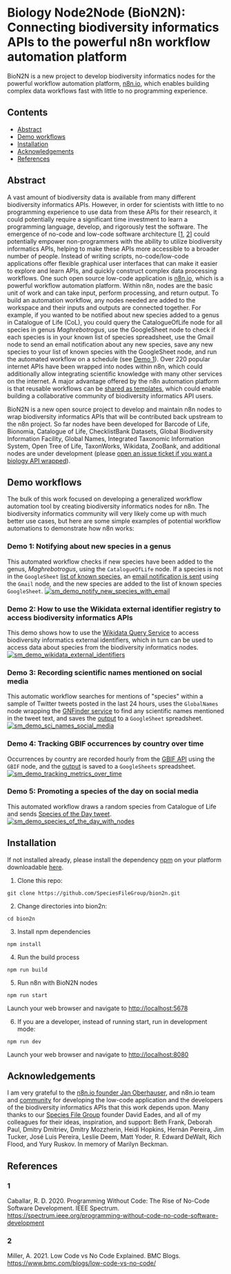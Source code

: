 # Biology Node2Node (BioN2N): Connecting biodiversity informatics APIs to the powerful n8n workflow automation platform

BioN2N is a new project to develop biodiversity informatics nodes for the powerful workflow automation platform, [n8n.io](https://n8n.io), which enables building complex data workflows fast with little to no programming experience.

## Contents
* [Abstract](https://github.com/speciesfilegroup/bion2n#abstract)
* [Demo workflows](https://github.com/speciesfilegroup/bion2n#demo-workflows)
* [Installation](https://github.com/speciesfilegroup/bion2n#installation)
* [Acknowledgements](https://github.com/speciesfilegroup/bion2n#acknowledgements)
* [References](https://github.com/speciesfilegroup/bion2n#references)

## Abstract

A vast amount of biodiversity data is available from many different biodiversity informatics APIs. However, in order for scientists with little to no programming experience to use data from these APIs for their research, it could potentially require a significant time investment to learn a programming language, develop, and rigorously test the software. The emergence of no-code and low-code software architecture [[1](https://github.com/speciesfilegroup/bion2n#1), [2](https://github.com/speciesfilegroup/bion2n#2)] could potentially empower non-programmers with the ability to utilize biodiversity informatics APIs, helping to make these APIs more accessible to a broader number of people. Instead of writing scripts, no-code/low-code applications offer flexible graphical user interfaces that can make it easier to explore and learn APIs, and quickly construct complex data processing workflows. One such open source low-code application is [n8n.io](https://n8n.io), which is a powerful workflow automation platform. Within n8n, nodes are the basic unit of work and can take input, perform processing, and return output. To build an automation workflow, any nodes needed are added to the workspace and their inputs and outputs are connected together. For example, if you wanted to be notified about new species added to a genus in Catalogue of Life (CoL), you could query the CatalogueOfLife node for all species in genus _Maghrebotrogus_, use the GoogleSheet node to check if each species is in your known list of species spreadsheet, use the Gmail node to send an email notification about any new species, save any new species to your list of known species with the GoogleSheet node, and run the automated workflow on a schedule (see [Demo 1](https://github.com/speciesfilegroup/bion2n#demo-1)). Over 220 popular internet APIs have been wrapped into nodes within n8n, which could additionally allow integrating scientific knowledge with many other services on the internet. A major advantage offered by the n8n automation platform is that reusable workflows can be [shared as templates](https://n8n.io/workflows/), which could enable building a collaborative community of biodiversity informatics API users.

BioN2N is a new open source project to develop and maintain n8n nodes to wrap biodiversity informatics APIs that will be contributed back upstream to the n8n project. So far nodes have been developed for Barcode of Life, Bionomia, Catalogue of Life, ChecklistBank Datasets, Global Biodiversity Information Facility, Global Names, Integrated Taxonomic Information System, Open Tree of Life, TaxonWorks, Wikidata, ZooBank, and additional nodes are under development (please [open an issue ticket if you want a biology API wrapped](https://github.com/SpeciesFileGroup/bion2n/issues/new?assignees=&labels=&template=node_request.md&title=)). 

## Demo workflows

The bulk of this work focused on developing a generalized workflow automation tool by creating biodiversity informatics nodes for n8n. The biodiversity informatics community will very likely come up with much better use cases, but here are some simple examples of potential workflow automations to demonstrate how n8n works:

### Demo 1: Notifying about new species in a genus

This automated workflow checks if new species have been added to the genus, _Maghrebotrogus_, using the `CatalogueOfLife` node. If a species is not in the `GoogleSheet` [list of known species](https://docs.google.com/spreadsheets/d/1Z4YX3Wj3Vu9Vz3CTu98Uvo4OxSFlFJb5dJ1NPydCGBM/edit#gid=0), an [email notification is sent](https://user-images.githubusercontent.com/8573609/184546698-6168351d-48ac-4e8c-9a9c-6dd70018615f.png) using the `Gmail` node, and the new species are added to the list of known species `GoogleSheet`.
[![sm_demo_notify_new_species_with_email](https://user-images.githubusercontent.com/8573609/184545576-b2f6d96c-563a-421f-a3b1-367119210c42.png)](https://user-images.githubusercontent.com/8573609/184545606-4a5bea3f-4c10-4e1e-8679-9efd7880b510.png)


### Demo 2: How to use the Wikidata external identifier registry to access biodiversity informatics APIs
This demo shows how to use the [Wikidata Query Service](https://query.wikidata.org/#SELECT%20%3Ftaxon%20%3FtaxonLabel%20%3FtaxonRankLabel%20%3FboldID%20%3FcolID%20%3FeolID%20%3FgbifID%20%3FiNaturalistID%20%3FirmngID%20%3FitisID%20%3FncbiID%20%3FopenTreeID%20%3FubioID%20%3FwormsID%20%3FzooBankID%0AWHERE%20%0A%7B%0A%20%20%3Ftaxon%20%28wdt%3AP225%29%20%22Sertularia%20argentea%22.%0A%20%20OPTIONAL%20%7B%3Ftaxon%20wdt%3AP105%20%3FtaxonRank.%7D%0A%20%20OPTIONAL%20%7B%3Ftaxon%20wdt%3AP3606%20%20%3FboldID.%7D%0A%20%20OPTIONAL%20%7B%3Ftaxon%20wdt%3AP10585%20%3FcolID.%7D%0A%20%20OPTIONAL%20%7B%3Ftaxon%20wdt%3AP830%20%20%20%3FeolID.%7D%0A%20%20OPTIONAL%20%7B%3Ftaxon%20wdt%3AP846%20%20%20%3FgbifID.%7D%0A%20%20OPTIONAL%20%7B%3Ftaxon%20wdt%3AP3151%20%20%3FiNaturalistID.%7D%0A%20%20OPTIONAL%20%7B%3Ftaxon%20wdt%3AP5055%20%20%3FirmngID.%7D%0A%20%20OPTIONAL%20%7B%3Ftaxon%20wdt%3AP815%20%20%20%3FitisID.%7D%0A%20%20OPTIONAL%20%7B%3Ftaxon%20wdt%3AP685%20%20%20%3FncbiID.%7D%0A%20%20OPTIONAL%20%7B%3Ftaxon%20wdt%3AP9157%20%20%3FopenTreeID.%7D%0A%20%20OPTIONAL%20%7B%3Ftaxon%20wdt%3AP4728%20%20%3FubioID.%7D%0A%20%20OPTIONAL%20%7B%3Ftaxon%20wdt%3AP850%20%20%20%3FwormsID.%7D%0A%20%20OPTIONAL%20%7B%3Ftaxon%20wdt%3AP1746%20%20%3FzooBankID.%7D%0A%20%20SERVICE%20wikibase%3Alabel%20%7B%20bd%3AserviceParam%20wikibase%3Alanguage%20%22%5BAUTO_LANGUAGE%5D%2Cen%22.%20%7D%0A%7D) to access biodiversity informatics external identifiers, which in turn can be used to access data about species from the biodiversity informatics nodes. 
[![sm_demo_wikidata_external_identifiers](https://user-images.githubusercontent.com/8573609/184545709-7e6932f0-612c-4832-a3ae-3980a7f782f4.png)
](https://user-images.githubusercontent.com/8573609/184545659-23cb4fb1-a8f8-4a50-a3b2-852f43e5038a.png)


### Demo 3: Recording scientific names mentioned on social media
This automatic workflow searches for mentions of "species" within a sample of Twitter tweets posted in the last 24 hours, uses the `GlobalNames` node wrapping the [GNFinder service](https://finder.globalnames.org) to find any scientific names mentioned in the tweet text, and saves the [output](https://docs.google.com/spreadsheets/d/1Z4YX3Wj3Vu9Vz3CTu98Uvo4OxSFlFJb5dJ1NPydCGBM/edit#gid=0) to a `GoogleSheet` spreadsheet.
[![sm_demo_sci_names_social_media](https://user-images.githubusercontent.com/8573609/184546028-012da5d6-275f-46bd-9bee-ed1ced4084e6.png)](https://user-images.githubusercontent.com/8573609/184704417-9cc4e16f-c4d3-49cc-a73e-88efb62ae589.png)


### Demo 4: Tracking GBIF occurrences by country over time
Occurrences by country are recorded hourly from the [GBIF API](https://www.gbif.org/developer/summary) using the `GBIF` node, and the [output](https://docs.google.com/spreadsheets/d/1W9zZqMekX03fnI2xVhxKhJkmP5GySOSfgSkUI6-IR6A/edit#gid=0) is saved to a `GoogleSheets` spreadsheet. 
[![sm_demo_tracking_metrics_over_time](https://user-images.githubusercontent.com/8573609/184546113-dc457184-668b-4ab3-ac05-d738605af30d.png)](https://user-images.githubusercontent.com/8573609/184546064-d59edbd7-38da-46f9-990f-a65a61d2aa0b.png)


### Demo 5: Promoting a species of the day on social media
This automated workflow draws a random species from Catalogue of Life and sends [Species of the Day tweet](https://twitter.com/bion2n/status/1558282757050142720).
[![sm_demo_species_of_the_day_with_nodes](https://user-images.githubusercontent.com/8573609/184547415-cc46c656-5b93-4e99-877b-9dfc923798e2.png)
](https://user-images.githubusercontent.com/8573609/184546199-37f2e9c7-db2f-4ea8-87a0-7f45cb5faf11.png)


## Installation

If not installed already, please install the dependency [npm](https://docs.npmjs.com/downloading-and-installing-node-js-and-npm) on your platform downloadable [here](https://nodejs.org/en/download/).

1) Clone this repo:
```
git clone https://github.com/SpeciesFileGroup/bion2n.git
```

2) Change directories into bion2n:
```
cd bion2n
```

3) Install npm dependencies
```
npm install
```

4) Run the build process
```
npm run build
```

5) Run n8n with BioN2N nodes
```
npm run start
```
Launch your web browser and navigate to [http://localhost:5678](http://localhost:5678)

6) If you are a developer, instead of running start, run in development mode:
```
npm run dev
```
Launch your web browser and navigate to [http://localhost:8080](http://localhost:8080)

## Acknowledgements

I am very grateful to the [n8n.io founder Jan Oberhauser](https://blog.n8n.io/celebrating-n8n-second-anniversary/), and n8n.io team and [community](https://community.n8n.io/) for developing the low-code application and the developers of the biodiversity informatics APIs that this work depends upon. Many thanks to our [Species File Group](https://speciesfilegroup.org/about.html) founder David Eades, and all of my colleagues for their ideas, inspiration, and support: Beth Frank, Deborah Paul, Dmitry Dmitriev, Dmitry Mozzherin, Heidi Hopkins, Hernán Pereira, Jim Tucker, José Luis Pereira, Leslie Deem, Matt Yoder, R. Edward DeWalt, Rich Flood, and Yury Ruskov. In memory of Marilyn Beckman.

## References

### 1
Caballar, R. D. 2020. Programming Without Code: The Rise of No-Code Software Development. IEEE Spectrum. https://spectrum.ieee.org/programming-without-code-no-code-software-development

### 2
Miller, A. 2021. Low Code vs No Code Explained. BMC Blogs. https://www.bmc.com/blogs/low-code-vs-no-code/

